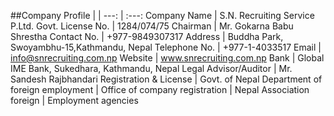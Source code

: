 ##Company Profile
| |
---: | :---:
Company Name                     | S.N. Recruiting Service P.Ltd.
Govt. License No.                 | 1284/074/75
Chairman                               | Mr. Gokarna Babu Shrestha
Contact No.                            | +977-9849307317
Address                                  | Buddha Park, Swoyambhu-15,Kathmandu, Nepal
Telephone No.                       | +977-1-4033517
Email                                     | info@snrecruiting.com.np
Website                                 | www.snrecruiting.com.np
Bank                                      | Global IME Bank, Sukedhara, Kathmandu, Nepal
Legal Advisor/Auditor        | Mr. Sandesh Rajbhandari
Registration & License       | Govt. of Nepal Department of foreign employment
                              |                  Office of company registration
                              |                  Nepal Association foreign
                              |                  Employment agencies
